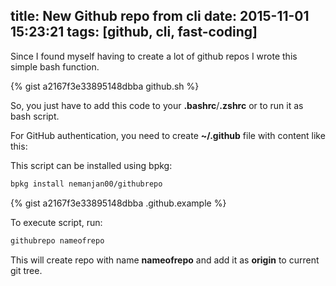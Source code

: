 title: New Github repo from cli
date: 2015-11-01 15:23:21
tags: [github, cli, fast-coding]
---

Since I found myself having to create a lot of github repos I wrote this simple bash function. 

{% gist a2167f3e33895148dbba github.sh %}

So, you just have to add this code to your **.bashrc**/**.zshrc** or to run it as bash script. 

For GitHub authentication, you need to create **~/.github** file with content like this: 

This script can be installed using bpkg: 

```bash
bpkg install nemanjan00/githubrepo
```

{% gist a2167f3e33895148dbba .github.example %}

To execute script, run: 

```bash
githubrepo nameofrepo
```

This will create repo with name **nameofrepo** and add it as **origin** to current git tree. 

